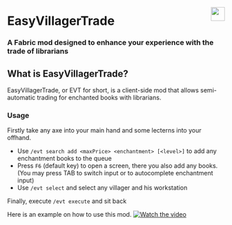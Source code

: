 <img width="32" src="https://github.com/GameduJS/EasyVillagerTrade/blob/master/src/main/resources/assets/icon.png?raw=true" align="right" vspace="24">
<h1>EasyVillagerTrade</h1>

<h3>A Fabric mod designed to enhance your experience with the trade of librarians</h3>

## What is EasyVillagerTrade?
EasyVillagerTrade, or EVT for short, is a client-side mod that allows semi-automatic trading for enchanted books with librarians.

### Usage
Firstly take any axe into your main hand and some lecterns into your offhand.

- Use ``/evt search add <maxPrice> <enchantment> [<level>]`` to add any enchantment books to the queue
- Press ``F6`` (default key) to open a screen, there you also add any books. (You may press TAB to switch input or to autocomplete enchantment input)
- Use ``/evt select`` and select any villager and his workstation

Finally, execute ``/evt execute`` and sit back

Here is an example on how to use this mod.
[![Watch the video](https://github.com/GameduJS/EasyVillagerTrade/blob/master/github/thumbnail.png?raw=true)](https://www.youtube.com/watch?v=7Rz74_FEDwc)


